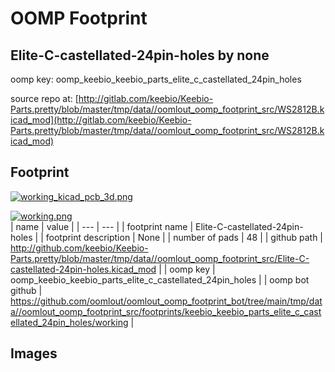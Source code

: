 # OOMP Footprint  
## Elite-C-castellated-24pin-holes  by none  
  
oomp key: oomp_keebio_keebio_parts_elite_c_castellated_24pin_holes  
  
source repo at: [http://gitlab.com/keebio/Keebio-Parts.pretty/blob/master/tmp/data//oomlout_oomp_footprint_src/WS2812B.kicad_mod](http://gitlab.com/keebio/Keebio-Parts.pretty/blob/master/tmp/data//oomlout_oomp_footprint_src/WS2812B.kicad_mod)  
## Footprint  
  
[![working_kicad_pcb_3d.png](working_kicad_pcb_3d_600.png)](working_kicad_pcb_3d.png)  
  
[![working.png](working_600.png)](working.png)  
| name | value | 
| --- | --- | 
| footprint name | Elite-C-castellated-24pin-holes | 
| footprint description | None | 
| number of pads | 48 | 
| github path | http://github.com/keebio/Keebio-Parts.pretty/blob/master/tmp/data//oomlout_oomp_footprint_src/Elite-C-castellated-24pin-holes.kicad_mod | 
| oomp key | oomp_keebio_keebio_parts_elite_c_castellated_24pin_holes | 
| oomp bot github | https://github.com/oomlout/oomlout_oomp_footprint_bot/tree/main/tmp/data//oomlout_oomp_footprint_src/footprints/keebio_keebio_parts_elite_c_castellated_24pin_holes/working | 
## Images  
